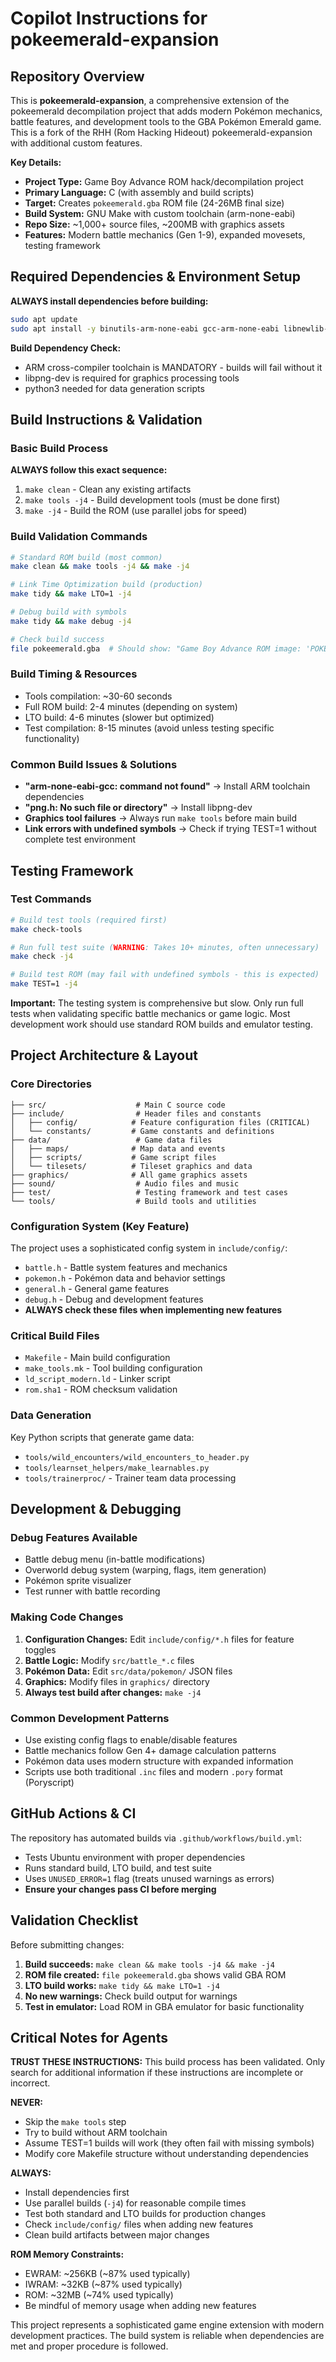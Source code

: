 # Copilot Instructions for pokeemerald-expansion

## Repository Overview

This is **pokeemerald-expansion**, a comprehensive extension of the pokeemerald decompilation project that adds modern Pokémon mechanics, battle features, and development tools to the GBA Pokémon Emerald game. This is a fork of the RHH (Rom Hacking Hideout) pokeemerald-expansion with additional custom features.

**Key Details:**
- **Project Type:** Game Boy Advance ROM hack/decompilation project
- **Primary Language:** C (with assembly and build scripts)
- **Target:** Creates `pokeemerald.gba` ROM file (24-26MB final size)
- **Build System:** GNU Make with custom toolchain (arm-none-eabi)
- **Repo Size:** ~1,000+ source files, ~200MB with graphics assets
- **Features:** Modern battle mechanics (Gen 1-9), expanded movesets, testing framework

## Required Dependencies & Environment Setup

**ALWAYS install dependencies before building:**
```bash
sudo apt update
sudo apt install -y binutils-arm-none-eabi gcc-arm-none-eabi libnewlib-arm-none-eabi libpng-dev python3 build-essential
```

**Build Dependency Check:**
- ARM cross-compiler toolchain is MANDATORY - builds will fail without it
- libpng-dev is required for graphics processing tools
- python3 needed for data generation scripts

## Build Instructions & Validation

### Basic Build Process
**ALWAYS follow this exact sequence:**
1. `make clean` - Clean any existing artifacts
2. `make tools -j4` - Build development tools (must be done first)
3. `make -j4` - Build the ROM (use parallel jobs for speed)

### Build Validation Commands
```bash
# Standard ROM build (most common)
make clean && make tools -j4 && make -j4

# Link Time Optimization build (production)
make tidy && make LTO=1 -j4

# Debug build with symbols
make tidy && make debug -j4

# Check build success
file pokeemerald.gba  # Should show: "Game Boy Advance ROM image: 'POKEMON EMER'"
```

### Build Timing & Resources
- Tools compilation: ~30-60 seconds
- Full ROM build: 2-4 minutes (depending on system)
- LTO build: 4-6 minutes (slower but optimized)
- Test compilation: 8-15 minutes (avoid unless testing specific functionality)

### Common Build Issues & Solutions
- **"arm-none-eabi-gcc: command not found"** → Install ARM toolchain dependencies
- **"png.h: No such file or directory"** → Install libpng-dev
- **Graphics tool failures** → Always run `make tools` before main build
- **Link errors with undefined symbols** → Check if trying TEST=1 without complete test environment

## Testing Framework

### Test Commands
```bash
# Build test tools (required first)
make check-tools

# Run full test suite (WARNING: Takes 10+ minutes, often unnecessary)
make check -j4

# Build test ROM (may fail with undefined symbols - this is expected)
make TEST=1 -j4
```

**Important:** The testing system is comprehensive but slow. Only run full tests when validating specific battle mechanics or game logic. Most development work should use standard ROM builds and emulator testing.

## Project Architecture & Layout

### Core Directories
```
├── src/                    # Main C source code
├── include/                # Header files and constants
│   ├── config/            # Feature configuration files (CRITICAL)
│   └── constants/         # Game constants and definitions
├── data/                   # Game data files
│   ├── maps/              # Map data and events
│   ├── scripts/           # Game script files
│   └── tilesets/          # Tileset graphics and data
├── graphics/              # All game graphics assets
├── sound/                  # Audio files and music
├── test/                   # Testing framework and test cases
└── tools/                  # Build tools and utilities
```

### Configuration System (Key Feature)
The project uses a sophisticated config system in `include/config/`:
- `battle.h` - Battle system features and mechanics
- `pokemon.h` - Pokémon data and behavior settings
- `general.h` - General game features
- `debug.h` - Debug and development features
- **ALWAYS check these files when implementing new features**

### Critical Build Files
- `Makefile` - Main build configuration
- `make_tools.mk` - Tool building configuration
- `ld_script_modern.ld` - Linker script
- `rom.sha1` - ROM checksum validation

### Data Generation
Key Python scripts that generate game data:
- `tools/wild_encounters/wild_encounters_to_header.py`
- `tools/learnset_helpers/make_learnables.py`
- `tools/trainerproc/` - Trainer team data processing

## Development & Debugging

### Debug Features Available
- Battle debug menu (in-battle modifications)
- Overworld debug system (warping, flags, item generation)
- Pokémon sprite visualizer
- Test runner with battle recording

### Making Code Changes
1. **Configuration Changes:** Edit `include/config/*.h` files for feature toggles
2. **Battle Logic:** Modify `src/battle_*.c` files
3. **Pokémon Data:** Edit `src/data/pokemon/` JSON files
4. **Graphics:** Modify files in `graphics/` directory
5. **Always test build after changes:** `make -j4`

### Common Development Patterns
- Use existing config flags to enable/disable features
- Battle mechanics follow Gen 4+ damage calculation patterns
- Pokémon data uses modern structure with expanded information
- Scripts use both traditional `.inc` files and modern `.pory` format (Poryscript)

## GitHub Actions & CI

The repository has automated builds via `.github/workflows/build.yml`:
- Tests Ubuntu environment with proper dependencies
- Runs standard build, LTO build, and test suite
- Uses `UNUSED_ERROR=1` flag (treats unused warnings as errors)
- **Ensure your changes pass CI before merging**

## Validation Checklist

Before submitting changes:
1. **Build succeeds:** `make clean && make tools -j4 && make -j4`
2. **ROM file created:** `file pokeemerald.gba` shows valid GBA ROM
3. **LTO build works:** `make tidy && make LTO=1 -j4`
4. **No new warnings:** Check build output for warnings
5. **Test in emulator:** Load ROM in GBA emulator for basic functionality

## Critical Notes for Agents

**TRUST THESE INSTRUCTIONS:** This build process has been validated. Only search for additional information if these instructions are incomplete or incorrect.

**NEVER:**
- Skip the `make tools` step
- Try to build without ARM toolchain
- Assume TEST=1 builds will work (they often fail with missing symbols)
- Modify core Makefile structure without understanding dependencies

**ALWAYS:**
- Install dependencies first
- Use parallel builds (`-j4`) for reasonable compile times
- Test both standard and LTO builds for production changes
- Check `include/config/` files when adding new features
- Clean build artifacts between major changes

**ROM Memory Constraints:**
- EWRAM: ~256KB (~87% used typically)
- IWRAM: ~32KB (~87% used typically)  
- ROM: ~32MB (~74% used typically)
- Be mindful of memory usage when adding new features

This project represents a sophisticated game engine extension with modern development practices. The build system is reliable when dependencies are met and proper procedure is followed.